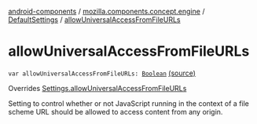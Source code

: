 [android-components](../../index.md) / [mozilla.components.concept.engine](../index.md) / [DefaultSettings](index.md) / [allowUniversalAccessFromFileURLs](./allow-universal-access-from-file-u-r-ls.md)

# allowUniversalAccessFromFileURLs

`var allowUniversalAccessFromFileURLs: `[`Boolean`](https://kotlinlang.org/api/latest/jvm/stdlib/kotlin/-boolean/index.html) [(source)](https://github.com/mozilla-mobile/android-components/blob/master/components/concept/engine/src/main/java/mozilla/components/concept/engine/Settings.kt#L165)

Overrides [Settings.allowUniversalAccessFromFileURLs](../-settings/allow-universal-access-from-file-u-r-ls.md)

Setting to control whether or not JavaScript running in the context of a file scheme URL
should be allowed to access content from any origin.

